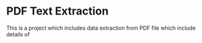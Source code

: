 # PDF Text Extraction
This is a project which includes data extraction from PDF file which include details of 
